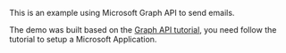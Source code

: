 This is an example using Microsoft Graph API to send emails.

The demo was built based on the [Graph API tutorial](https://docs.microsoft.com/en-us/graph/tutorials/dotnet-core?tutorial-step=2), you need follow the tutorial to setup a Microsoft Application.